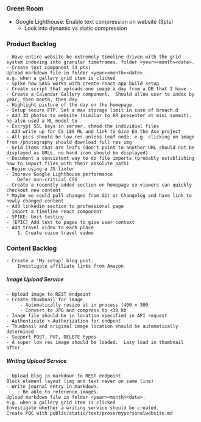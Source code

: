 ### Green Room
- Google Lighthouse: Enable text compression on website (3pts)
    * Look into dynamic vs static compression

### Product Backlog    
    - Have entire website be extremely timeline driven with the grid system indexing into granular timeframes. folder <year><month><date>.
    - Create text component (3 pts)
    Upload markdown file in folder <year><month><date>.
    e.g. when a gallery grid item is clicked
    - Spike how SASS works with create-react-app build setup
    - Create script that uploads one image a day from a DB that I have.
    - Create a Calendar Gallery component.  Should allow user to index by year, then month, then day
    - Highlight picture of the day on the homepage.
    - Setup secure FTP. Set a max storage limit in case of breach.d
    - Add 3D photos to website (similar to AR presenter at mini summit). he also used a ML model to
    - Encrypt SSL keys in server. chmod the individual files
    - Add write up for CS 189 ML and link to Give Em the Axe project
    - All pics should be low res unless leaf node. e.g. clicking on image from /photography should download full res img 
    - Grid items that are leafs (don't point to another URL should not be displayed as URLs, no hand icon should be displayed) 
    - Document a consistent way to do file imports (probably establishing how to import files with their absolute path)
    - Begin using a JS linter
    - Improve Google Lighthouse performance
        Defer non-critical CSS
    - Create a recently added section on homepage so viewers can quickly checkout new content
    * Maybe we could pull changes from Git or Changelog and have link to newly changed content
    - Add linkedin section to professional page
    - Import a timeline react component
    - SPIKE: Unit testing
    - [EPIC] Add text to pages to give user context
    - Add travel video to each place
        1. Create cuzco travel video
 

### Content Backlog
    
    - Create a 'My setup' blog post.
        Investigate affiliate links from Amazon 
 
 
##### Image Upload Service
    - Upload image to REST endpoint
    - Create thumbnail for image 
         - Automatically resize it in process (400 x 300
         - Convert to JPG and compress to <30 kb
    - Image file should be in location specified in API request
    - Authenticate + Authorization for endpont
    - Thumbnail and original image location should be automatically determined
    - Support POST, PUT, DELETE types
    - A super low res image should be loaded.  Lazy load in thumbnail after

##### Writing Upload Service
    - Upload blog in markdown to REST endpoint
    Block element layout (img and text never on same line)
    - Write journal entry in markdown.
        - Be able to reference images. 
    Upload markdown file in folder <year><month><date>.
    e.g. when a gallery grid item is clicked
    Investigate whether a writing service should be created.
    Create POC with public/static/text/prose/mypersonalwebsite.md
